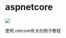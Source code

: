 # aspnetcore
[<img src="https://ltm0203.visualstudio.com/_apis/public/build/definitions/06667c49-f49d-4e3b-8eda-1ee96b1914c7/1/badge">](https://51abp.visualstudio.com/_apis/public/build/definitions/d985e2b0-acd1-4556-bcb9-148d80437520/1/badge)

使用.netcore有关的例子教程

